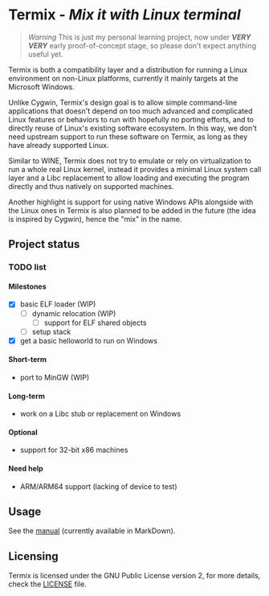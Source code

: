 Termix - *Mix it with Linux terminal*
==================================

> *Warning*
> This is just my personal learning project, now under ***VERY VERY*** early proof-of-concept stage, so please don't expect anything useful yet.

Termix is both a compatibility layer and a distribution for running a Linux environment on non-Linux platforms,
currently it mainly targets at the Microsoft Windows.

Unlike Cygwin, Termix's design goal is to allow simple command-line applications that doesn't depend on too much advanced and complicated Linux features or behaviors to run with hopefully no porting efforts, and to directly reuse of Linux's existing software ecosystem. In this way, we don't need upstream support to run these software on Termix, as long as they have already supported Linux.

Similar to WINE, Termix does not try to emulate or rely on virtualization to run a whole real Linux kernel, instead it provides a minimal Linux system call layer and a Libc replacement to allow loading and executing the program directly and thus natively on supported machines.

Another highlight is support for using native Windows APIs alongside with the Linux ones in Termix is also planned to be added in the future (the idea is inspired by Cygwin), hence the "mix" in the name.

## Project status

### TODO list

#### Milestones

- [x] basic ELF loader (WIP)
    - [ ] dynamic relocation (WIP)
      - [ ] support for ELF shared objects
    - [ ] setup stack

- [x] get a basic helloworld to run on Windows

#### Short-term

* port to MinGW (WIP)

#### Long-term

* work on a Libc stub or replacement on Windows

#### Optional

* support for 32-bit x86 machines

#### Need help

* ARM/ARM64 support (lacking of device to test)

## Usage

See the [manual](MANUAL.md) (currently available in MarkDown).

## Licensing

Termix is licensed under the GNU Public License version 2, for more details, check the [LICENSE](LICENSE.txt) file.
